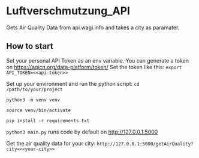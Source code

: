# Luftverschmutzung_API

Gets Air Quality Data from api.wagi.info and takes a city as paramater.

## How to start
Set your personal API Token as an env variable. You can generate a token on https://aqicn.org/data-platform/token/
Set the token like this:
``` export API_TOKEN=<<api-token>> ```

Set up your environment and run the python script:
``` cd /path/to/your/project ```

``` python3 -m venv venv ```

```source venv/bin/activate ```

``` pip install -r requirements.txt ```

``` python3 main.py ``` runs code by default on http://127.0.0.1:5000

Get the air quality data for your city:
``` http://127.0.0.1:5000/getAirQuality?city=<<your-city>> ```

